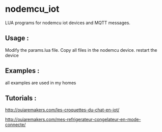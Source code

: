 # nodemcu_iot
LUA programs for nodemcu iot devices and MQTT messages.

Usage :
-------
Modify the params.lua file.
Copy all files in the nodemcu device.
restart the device

Examples :
---------

all examples are used in my homes

Tutorials :
---------

http://ouiaremakers.com/les-croquettes-du-chat-en-iot/

http://ouiaremakers.com/mes-refrigerateur-congelateur-en-mode-connecte/
